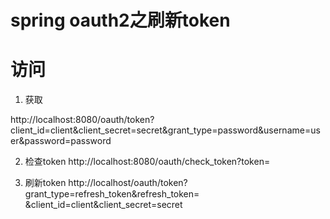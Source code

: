 # spring oauth2之刷新token

# 访问

1. 获取

http://localhost:8080/oauth/token?client_id=client&client_secret=secret&grant_type=password&username=user&password=password

2. 检查token
http://localhost:8080/oauth/check_token?token=

3. 刷新token
http://localhost/oauth/token?grant_type=refresh_token&refresh_token= &client_id=client&client_secret=secret
